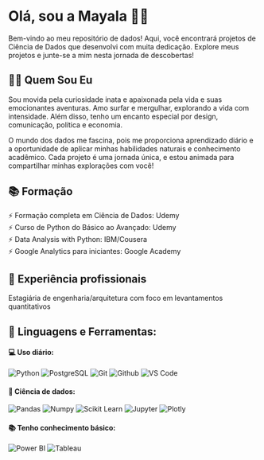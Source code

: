 # Olá, sou a Mayala 👋🏽
Bem-vindo ao meu repositório de dados! 
Aqui, você encontrará projetos de Ciência de Dados que desenvolvi com muita dedicação. 
Explore meus projetos e junte-se a mim nesta jornada de descobertas!

## 🙋🏽 Quem Sou Eu
Sou movida pela curiosidade inata e apaixonada pela vida e suas emocionantes aventuras. Amo surfar e mergulhar, explorando a vida com intensidade. Além disso, tenho um encanto especial por design, comunicação, política e economia.

O mundo dos dados me fascina, pois me proporciona aprendizado diário e a oportunidade de aplicar minhas habilidades naturais e conhecimento acadêmico. Cada projeto é uma jornada única, e estou animada para compartilhar minhas explorações com você!

## 📚 Formação  
⚡ Formação completa em Ciência de Dados: Udemy <br>
⚡ Curso de Python do Básico ao Avançado: Udemy <br>
⚡ Data Analysis with Python: IBM/Cousera <br>
⚡ Google Analytics para iniciantes: Google Academy <br>

##  💼 Experiência profissionais 
Estagiária de engenharia/arquitetura com foco em levantamentos quantitativos

## 🚀 **Linguagens e Ferramentas:**

 #### 💻 Uso diário:
 ![Python](https://img.shields.io/badge/-Python-black?style=flat-square&logo=Python)
 ![PostgreSQL](https://img.shields.io/badge/-PostgreSQL-black?style=flat-square&logo=PostgreSQL)
 ![Git](https://img.shields.io/badge/-Git-black?style=flat-square&logo=Git)
 ![Github](https://img.shields.io/badge/-Github-black?style=flat-square&logo=Github)
 ![VS Code](https://img.shields.io/badge/-VS%20Code-black?style=flat-square&logo=visual-studio-code)

 #### 🎲 Ciência de dados:
 ![Pandas](https://img.shields.io/badge/-Pandas-black?style=flat-square&logo=Pandas)
 ![Numpy](https://img.shields.io/badge/-Numpy-black?style=flat-square&logo=Numpy)
 ![Scikit Learn](https://img.shields.io/badge/-Scikit%20Learn-black?style=flat-square&logo=scikit-learn)
 ![Jupyter](https://img.shields.io/badge/-Jupyter-black?style=flat-square&logo=Jupyter)
 ![Plotly](https://img.shields.io/badge/-Plotly-black?style=flat-square&logo=Plotly)

 #### 📚 Tenho conhecimento básico:
 ![Power BI](https://img.shields.io/badge/-Power%20BI-black?style=plastic&logo=Power-BI)
 ![Tableau](https://img.shields.io/badge/-Tableau-black?style=plastic&logo=Tableau)

<!-- Proudly created with GPRM ( https://gprm.itsvg.in ) -->
